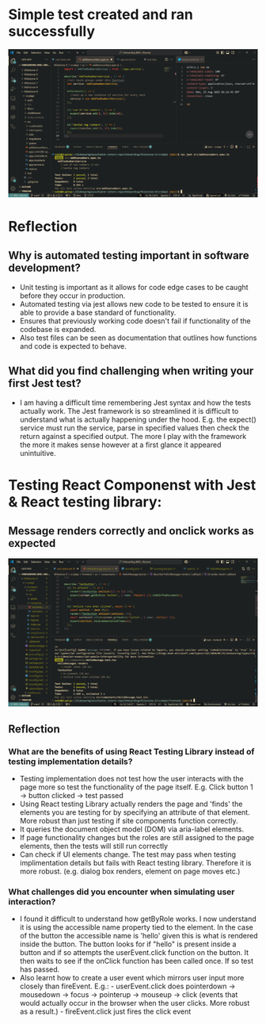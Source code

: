 # Simple test created and ran successfully

![alt text](image.png)

# Reflection

## Why is automated testing important in software development?

- Unit testing is important as it allows for code edge cases to be caught before they occur in production.
- Automated testing via jest allows new code to be tested to ensure it is able to provide a base standard of functionality.
- Ensures that previously working code doesn't fail if functionality of the codebase is expanded.
- Also test files can be seen as documentation that outlines how functions and code is expected to behave.

## What did you find challenging when writing your first Jest test?

- I am having a difficult time remembering Jest syntax and how the tests actually work. The Jest framework is so streamlined it is difficult to understand what is actually happening under the hood. E.g. the expect() service must run the service, parse in specified values then check the return against a specified output. The more I play with the framework the more it makes sense however at a first glance it appeared unintuitive.

# Testing React Componenst with Jest & React testing library:

## Message renders correctly and onclick works as expected

![alt text](image-1.png)

## Reflection

### What are the benefits of using React Testing Library instead of testing implementation details?

- Testing implementation does not test how the user interacts with the page more so test the functionality of the page itself. E.g. Click button 1 -> button clicked -> test passed
- Using React testing Library actually renders the page and 'finds' the elements you are testing for by specifying an attribute of that element. More robust than just testing if site components function correctly.
- It queries the document object model (DOM) via aria-label elements.
- If page functionality changes but the roles are still assigned to the page elements, then the tests will still run correctly
- Can check if UI elements change. The test may pass when testing implimentation details but fails with React testing library. Therefore it is more robust. (e.g. dialog box renders, element on page moves etc.)

### What challenges did you encounter when simulating user interaction?

- I found it difficult to understand how getByRole works. I now understand it is using the accessible name property tied to the element. In the case of the button the accessible name is 'hello' given this is what is rendered inside the button. The button looks for if "hello" is present inside a button and if so attempts the userEvent.click function on the button. It then waits to see if the onClick function has been called once. If so test has passed.
- Also learnt how to create a user event which mirrors user input more closely than fireEvent.
  E.g.: - userEvent.click does pointerdown -> mousedown -> focus -> pointerup -> mouseup -> click (events that would actually occur in the browser when the user clicks. More robust as a result.) - fireEvent.click just fires the click event
